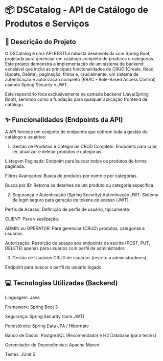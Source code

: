 # 📦 DSCatalog - API de Catálogo de Produtos e Serviços

## 📄 Descrição do Projeto
O DSCatalog é uma API RESTful robusta desenvolvida com Spring Boot, projetada para gerenciar um catálogo completo de produtos e categorias. Este projeto demonstra a implementação de um sistema de backend escalável que inclui as principais funcionalidades de CRUD (Create, Read, Update, Delete), paginação, filtros e, crucialmente, um sistema de autenticação e autorização completo (RBAC - Role-Based Access Control) usando Spring Security e JWT.

Este repositório foca exclusivamente na camada backend (Java/Spring Boot), servindo como a fundação para qualquer aplicação frontend de catálogo.

## ✨ Funcionalidades (Endpoints da API)
A API fornece um conjunto de endpoints que cobrem toda a gestão do catálogo e usuários:

1. Gestão de Produtos e Categorias
CRUD Completo: Endpoints para criar, ler, atualizar e deletar produtos e categorias.

Listagem Paginada: Endpoint para buscar todos os produtos de forma paginada.

Filtros Avançados: Busca de produtos por nome e por categorias.

Busca por ID: Retorna os detalhes de um produto ou categoria específica.

2. Segurança e Autenticação (Spring Security)
Autenticação JWT: Sistema de login seguro para geração de tokens de acesso (JWT).

Perfis de Acesso: Definição de perfis de usuário, tipicamente:

CLIENT: Para visualização.

ADMIN ou OPERATOR: Para gerenciar (CRUD) produtos, categorias e usuários.

Autorização: Restrição de acesso aos endpoints de escrita (POST, PUT, DELETE) apenas para usuários com perfil de administrador.

3. Gestão de Usuários
CRUD de usuários (restrito a administradores).

Endpoint para buscar o perfil do usuário logado.

## 💻 Tecnologias Utilizadas (Backend)
Linguagem: Java

Framework: Spring Boot 3

Segurança: Spring Security (com JWT)

Persistência: Spring Data JPA / Hibernate

Banco de Dados: PostgreSQL (Recomendado) e H2 Database (para testes)

Gerenciador de Dependências: Apache Maven

Testes: JUnit 5
